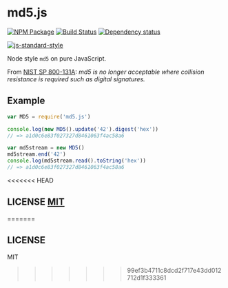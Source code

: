 # md5.js

[![NPM Package](https://img.shields.io/npm/v/md5.js.svg?style=flat-square)](https://www.npmjs.org/package/md5.js)
[![Build Status](https://img.shields.io/travis/crypto-browserify/md5.js.svg?branch=master&style=flat-square)](https://travis-ci.org/crypto-browserify/md5.js)
[![Dependency status](https://img.shields.io/david/crypto-browserify/md5.js.svg?style=flat-square)](https://david-dm.org/crypto-browserify/md5.js#info=dependencies)

[![js-standard-style](https://cdn.rawgit.com/feross/standard/master/badge.svg)](https://github.com/feross/standard)

Node style `md5` on pure JavaScript.

From [NIST SP 800-131A][1]: *md5 is no longer acceptable where collision resistance is required such as digital signatures.*

## Example

```js
var MD5 = require('md5.js')

console.log(new MD5().update('42').digest('hex'))
// => a1d0c6e83f027327d8461063f4ac58a6

var md5stream = new MD5()
md5stream.end('42')
console.log(md5stream.read().toString('hex'))
// => a1d0c6e83f027327d8461063f4ac58a6
```

<<<<<<< HEAD
## LICENSE [MIT](LICENSE)
=======
## LICENSE

MIT
>>>>>>> 99ef3b4711c8dcd2f717e43dd012712d1f333361

[1]: http://nvlpubs.nist.gov/nistpubs/SpecialPublications/NIST.SP.800-131Ar1.pdf

